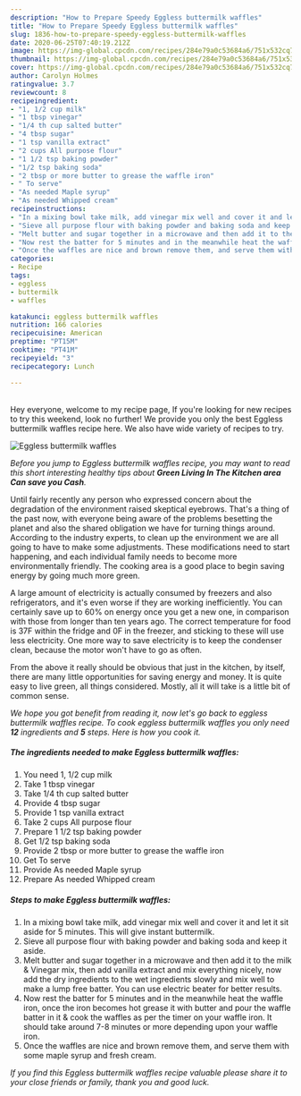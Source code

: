 ```yaml
---
description: "How to Prepare Speedy Eggless buttermilk waffles"
title: "How to Prepare Speedy Eggless buttermilk waffles"
slug: 1836-how-to-prepare-speedy-eggless-buttermilk-waffles
date: 2020-06-25T07:40:19.212Z
image: https://img-global.cpcdn.com/recipes/284e79a0c53684a6/751x532cq70/eggless-buttermilk-waffles-recipe-main-photo.jpg
thumbnail: https://img-global.cpcdn.com/recipes/284e79a0c53684a6/751x532cq70/eggless-buttermilk-waffles-recipe-main-photo.jpg
cover: https://img-global.cpcdn.com/recipes/284e79a0c53684a6/751x532cq70/eggless-buttermilk-waffles-recipe-main-photo.jpg
author: Carolyn Holmes
ratingvalue: 3.7
reviewcount: 8
recipeingredient:
- "1, 1/2 cup milk"
- "1 tbsp vinegar"
- "1/4 th cup salted butter"
- "4 tbsp sugar"
- "1 tsp vanilla extract"
- "2 cups All purpose flour"
- "1 1/2 tsp baking powder"
- "1/2 tsp baking soda"
- "2 tbsp or more butter to grease the waffle iron"
- " To serve"
- "As needed Maple syrup"
- "As needed Whipped cream"
recipeinstructions:
- "In a mixing bowl take milk, add vinegar mix well and cover it and let it sit aside for 5 minutes. This will give instant buttermilk."
- "Sieve all purpose flour with baking powder and baking soda and keep it aside."
- "Melt butter and sugar together in a microwave and then add it to the milk &amp; Vinegar mix, then add vanilla extract and mix everything nicely, now add the dry ingredients to the wet ingredients slowly and mix well to make a lump free batter. You can use electric beater for better results."
- "Now rest the batter for 5 minutes and in the meanwhile heat the waffle iron, once the iron becomes hot grease it with butter and pour the waffle batter in it &amp; cook the waffles as per the timer on your waffle iron. It should take around 7-8 minutes or more depending upon your waffle iron."
- "Once the waffles are nice and brown remove them, and serve them with some maple syrup and fresh cream."
categories:
- Recipe
tags:
- eggless
- buttermilk
- waffles

katakunci: eggless buttermilk waffles 
nutrition: 166 calories
recipecuisine: American
preptime: "PT15M"
cooktime: "PT41M"
recipeyield: "3"
recipecategory: Lunch

---
```

<br>
Hey everyone, welcome to my recipe page, If you're looking for new recipes to try this weekend, look no further! We provide you only the best Eggless buttermilk waffles recipe here. We also have wide variety of recipes to try.
<br>


![Eggless buttermilk waffles](https://img-global.cpcdn.com/recipes/284e79a0c53684a6/751x532cq70/eggless-buttermilk-waffles-recipe-main-photo.jpg)

<i>Before you jump to Eggless buttermilk waffles recipe, you may want to read this short interesting healthy tips about 
<strong>Green Living In The Kitchen area Can save you Cash</strong>.</i>
</br>

Until fairly recently any person who expressed concern about the degradation of the environment raised skeptical eyebrows. That's a thing of the past now, with everyone being aware of the problems besetting the planet and also the shared obligation we have for turning things around. According to the industry experts, to clean up the environment we are all going to have to make some adjustments. These modifications need to start happening, and each individual family needs to become more environmentally friendly. The cooking area is a good place to begin saving energy by going much more green.

A large amount of electricity is actually consumed by freezers and also refrigerators, and it's even worse if they are working inefficiently. You can certainly save up to 60% on energy once you get a new one, in comparison with those from longer than ten years ago. The correct temperature for food is 37F within the fridge and 0F in the freezer, and sticking to these will use less electricity. One more way to save electricity is to keep the condenser clean, because the motor won't have to go as often.

From the above it really should be obvious that just in the kitchen, by itself, there are many little opportunities for saving energy and money. It is quite easy to live green, all things considered. Mostly, all it will take is a little bit of common sense.


<i>We hope you got benefit from reading it, now let's go back to eggless buttermilk waffles recipe. To cook eggless buttermilk waffles you only need <strong>12</strong> ingredients and <strong>5</strong> steps. Here is how you cook it.
</i>

##### The ingredients needed to make Eggless buttermilk waffles:

1. You need 1, 1/2 cup milk
1. Take 1 tbsp vinegar
1. Take 1/4 th cup salted butter
1. Provide 4 tbsp sugar
1. Provide 1 tsp vanilla extract
1. Take 2 cups All purpose flour
1. Prepare 1 1/2 tsp baking powder
1. Get 1/2 tsp baking soda
1. Provide 2 tbsp or more butter to grease the waffle iron
1. Get  To serve
1. Provide As needed Maple syrup
1. Prepare As needed Whipped cream


##### Steps to make Eggless buttermilk waffles:

1. In a mixing bowl take milk, add vinegar mix well and cover it and let it sit aside for 5 minutes. This will give instant buttermilk.
1. Sieve all purpose flour with baking powder and baking soda and keep it aside.
1. Melt butter and sugar together in a microwave and then add it to the milk &amp; Vinegar mix, then add vanilla extract and mix everything nicely, now add the dry ingredients to the wet ingredients slowly and mix well to make a lump free batter. You can use electric beater for better results.
1. Now rest the batter for 5 minutes and in the meanwhile heat the waffle iron, once the iron becomes hot grease it with butter and pour the waffle batter in it &amp; cook the waffles as per the timer on your waffle iron. It should take around 7-8 minutes or more depending upon your waffle iron.
1. Once the waffles are nice and brown remove them, and serve them with some maple syrup and fresh cream.


<i>If you find this Eggless buttermilk waffles recipe valuable please share it to your close friends or family, thank you and good luck.</i>
